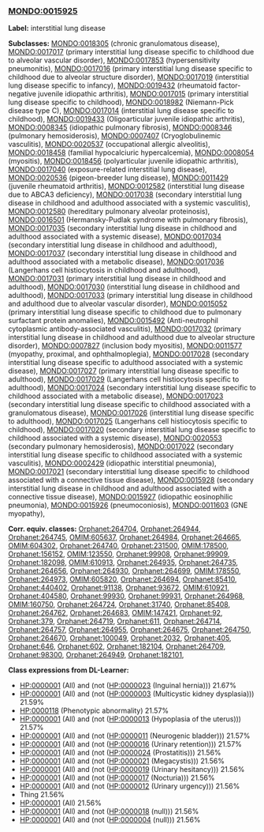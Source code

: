 
### [MONDO:0015925](http://purl.obolibrary.org/obo/MONDO_0015925)
**Label:** interstitial lung disease

**Subclasses:** [MONDO:0018305](http://purl.obolibrary.org/obo/MONDO_0018305) (chronic granulomatous disease), [MONDO:0017017](http://purl.obolibrary.org/obo/MONDO_0017017) (primary interstitial lung disease specific to childhood due to alveolar vascular disorder), [MONDO:0017853](http://purl.obolibrary.org/obo/MONDO_0017853) (hypersensitivity pneumonitis), [MONDO:0017016](http://purl.obolibrary.org/obo/MONDO_0017016) (primary interstitial lung disease specific to childhood due to alveolar structure disorder), [MONDO:0017019](http://purl.obolibrary.org/obo/MONDO_0017019) (interstitial lung disease specific to infancy), [MONDO:0019432](http://purl.obolibrary.org/obo/MONDO_0019432) (rheumatoid factor-negative juvenile idiopathic arthritis), [MONDO:0017015](http://purl.obolibrary.org/obo/MONDO_0017015) (primary interstitial lung disease specific to childhood), [MONDO:0018982](http://purl.obolibrary.org/obo/MONDO_0018982) (Niemann-Pick disease type C), [MONDO:0017014](http://purl.obolibrary.org/obo/MONDO_0017014) (interstitial lung disease specific to childhood), [MONDO:0019433](http://purl.obolibrary.org/obo/MONDO_0019433) (Oligoarticular juvenile idiopathic arthritis), [MONDO:0008345](http://purl.obolibrary.org/obo/MONDO_0008345) (idiopathic pulmonary fibrosis), [MONDO:0008346](http://purl.obolibrary.org/obo/MONDO_0008346) (pulmonary hemosiderosis), [MONDO:0007407](http://purl.obolibrary.org/obo/MONDO_0007407) (Cryoglobulinemic vasculitis), [MONDO:0020537](http://purl.obolibrary.org/obo/MONDO_0020537) (occupational allergic alveolitis), [MONDO:0018458](http://purl.obolibrary.org/obo/MONDO_0018458) (familial hypocalciuric hypercalcemia), [MONDO:0008054](http://purl.obolibrary.org/obo/MONDO_0008054) (myositis), [MONDO:0018456](http://purl.obolibrary.org/obo/MONDO_0018456) (polyarticular juvenile idiopathic arthritis), [MONDO:0017040](http://purl.obolibrary.org/obo/MONDO_0017040) (exposure-related interstitial lung disease), [MONDO:0020536](http://purl.obolibrary.org/obo/MONDO_0020536) (pigeon-breeder lung disease), [MONDO:0011429](http://purl.obolibrary.org/obo/MONDO_0011429) (juvenile rheumatoid arthritis), [MONDO:0012582](http://purl.obolibrary.org/obo/MONDO_0012582) (interstitial lung disease due to ABCA3 deficiency), [MONDO:0017038](http://purl.obolibrary.org/obo/MONDO_0017038) (secondary interstitial lung disease in childhood and adulthood associated with a systemic vasculitis), [MONDO:0012580](http://purl.obolibrary.org/obo/MONDO_0012580) (hereditary pulmonary alveolar proteinosis), [MONDO:0016501](http://purl.obolibrary.org/obo/MONDO_0016501) (Hermansky-Pudlak syndrome with pulmonary fibrosis), [MONDO:0017035](http://purl.obolibrary.org/obo/MONDO_0017035) (secondary interstitial lung disease in childhood and adulthood associated with a systemic disease), [MONDO:0017034](http://purl.obolibrary.org/obo/MONDO_0017034) (secondary interstitial lung disease in childhood and adulthood), [MONDO:0017037](http://purl.obolibrary.org/obo/MONDO_0017037) (secondary interstitial lung disease in childhood and adulthood associated with a metabolic disease), [MONDO:0017036](http://purl.obolibrary.org/obo/MONDO_0017036) (Langerhans cell histiocytosis in childhood and adulthood), [MONDO:0017031](http://purl.obolibrary.org/obo/MONDO_0017031) (primary interstitial lung disease in childhood and adulthood), [MONDO:0017030](http://purl.obolibrary.org/obo/MONDO_0017030) (interstitial lung disease in childhood and adulthood), [MONDO:0017033](http://purl.obolibrary.org/obo/MONDO_0017033) (primary interstitial lung disease in childhood and adulthood due to alveolar vascular disorder), [MONDO:0015052](http://purl.obolibrary.org/obo/MONDO_0015052) (primary interstitial lung disease specific to childhood due to pulmonary surfactant protein anomalies), [MONDO:0015492](http://purl.obolibrary.org/obo/MONDO_0015492) (Anti-neutrophil cytoplasmic antibody-associated vasculitis), [MONDO:0017032](http://purl.obolibrary.org/obo/MONDO_0017032) (primary interstitial lung disease in childhood and adulthood due to alveolar structure disorder), [MONDO:0007827](http://purl.obolibrary.org/obo/MONDO_0007827) (inclusion body myositis), [MONDO:0011577](http://purl.obolibrary.org/obo/MONDO_0011577) (myopathy, proximal, and ophthalmoplegia), [MONDO:0017028](http://purl.obolibrary.org/obo/MONDO_0017028) (secondary interstitial lung disease specific to adulthood associated with a systemic disease), [MONDO:0017027](http://purl.obolibrary.org/obo/MONDO_0017027) (primary interstitial lung disease specific to adulthood), [MONDO:0017029](http://purl.obolibrary.org/obo/MONDO_0017029) (Langerhans cell histiocytosis specific to adulthood), [MONDO:0017024](http://purl.obolibrary.org/obo/MONDO_0017024) (secondary interstitial lung disease specific to childhood associated with a metabolic disease), [MONDO:0017023](http://purl.obolibrary.org/obo/MONDO_0017023) (secondary interstitial lung disease specific to childhood associated with a granulomatous disease), [MONDO:0017026](http://purl.obolibrary.org/obo/MONDO_0017026) (interstitial lung disease specific to adulthood), [MONDO:0017025](http://purl.obolibrary.org/obo/MONDO_0017025) (Langerhans cell histiocytosis specific to childhood), [MONDO:0017020](http://purl.obolibrary.org/obo/MONDO_0017020) (secondary interstitial lung disease specific to childhood associated with a systemic disease), [MONDO:0020553](http://purl.obolibrary.org/obo/MONDO_0020553) (secondary pulmonary hemosiderosis), [MONDO:0017022](http://purl.obolibrary.org/obo/MONDO_0017022) (secondary interstitial lung disease specific to childhood associated with a systemic vasculitis), [MONDO:0002429](http://purl.obolibrary.org/obo/MONDO_0002429) (idiopathic interstitial pneumonia), [MONDO:0017021](http://purl.obolibrary.org/obo/MONDO_0017021) (secondary interstitial lung disease specific to childhood associated with a connective tissue disease), [MONDO:0015928](http://purl.obolibrary.org/obo/MONDO_0015928) (secondary interstitial lung disease in childhood and adulthood associated with a connective tissue disease), [MONDO:0015927](http://purl.obolibrary.org/obo/MONDO_0015927) (idiopathic eosinophilic pneumonia), [MONDO:0015926](http://purl.obolibrary.org/obo/MONDO_0015926) (pneumoconiosis), [MONDO:0011603](http://purl.obolibrary.org/obo/MONDO_0011603) (GNE myopathy), 

**Corr. equiv. classes:** [Orphanet:264704](http://www.orpha.net/ORDO/Orphanet_264704), [Orphanet:264944](http://www.orpha.net/ORDO/Orphanet_264944), [Orphanet:264745](http://www.orpha.net/ORDO/Orphanet_264745), [OMIM:605637](http://purl.obolibrary.org/obo/OMIM_605637), [Orphanet:264984](http://www.orpha.net/ORDO/Orphanet_264984), [Orphanet:264665](http://www.orpha.net/ORDO/Orphanet_264665), [OMIM:604302](http://purl.obolibrary.org/obo/OMIM_604302), [Orphanet:264740](http://www.orpha.net/ORDO/Orphanet_264740), [Orphanet:231500](http://www.orpha.net/ORDO/Orphanet_231500), [OMIM:178500](http://purl.obolibrary.org/obo/OMIM_178500), [Orphanet:156152](http://www.orpha.net/ORDO/Orphanet_156152), [OMIM:123550](http://purl.obolibrary.org/obo/OMIM_123550), [Orphanet:99908](http://www.orpha.net/ORDO/Orphanet_99908), [Orphanet:99909](http://www.orpha.net/ORDO/Orphanet_99909), [Orphanet:182098](http://www.orpha.net/ORDO/Orphanet_182098), [OMIM:610913](http://purl.obolibrary.org/obo/OMIM_610913), [Orphanet:264935](http://www.orpha.net/ORDO/Orphanet_264935), [Orphanet:264735](http://www.orpha.net/ORDO/Orphanet_264735), [Orphanet:264656](http://www.orpha.net/ORDO/Orphanet_264656), [Orphanet:264930](http://www.orpha.net/ORDO/Orphanet_264930), [Orphanet:264699](http://www.orpha.net/ORDO/Orphanet_264699), [OMIM:178550](http://purl.obolibrary.org/obo/OMIM_178550), [Orphanet:264973](http://www.orpha.net/ORDO/Orphanet_264973), [OMIM:605820](http://purl.obolibrary.org/obo/OMIM_605820), [Orphanet:264694](http://www.orpha.net/ORDO/Orphanet_264694), [Orphanet:85410](http://www.orpha.net/ORDO/Orphanet_85410), [Orphanet:440402](http://www.orpha.net/ORDO/Orphanet_440402), [Orphanet:91138](http://www.orpha.net/ORDO/Orphanet_91138), [Orphanet:93672](http://www.orpha.net/ORDO/Orphanet_93672), [OMIM:610921](http://purl.obolibrary.org/obo/OMIM_610921), [Orphanet:404580](http://www.orpha.net/ORDO/Orphanet_404580), [Orphanet:99930](http://www.orpha.net/ORDO/Orphanet_99930), [Orphanet:99931](http://www.orpha.net/ORDO/Orphanet_99931), [Orphanet:264968](http://www.orpha.net/ORDO/Orphanet_264968), [OMIM:160750](http://purl.obolibrary.org/obo/OMIM_160750), [Orphanet:264724](http://www.orpha.net/ORDO/Orphanet_264724), [Orphanet:31740](http://www.orpha.net/ORDO/Orphanet_31740), [Orphanet:85408](http://www.orpha.net/ORDO/Orphanet_85408), [Orphanet:264762](http://www.orpha.net/ORDO/Orphanet_264762), [Orphanet:264683](http://www.orpha.net/ORDO/Orphanet_264683), [OMIM:147421](http://purl.obolibrary.org/obo/OMIM_147421), [Orphanet:92](http://www.orpha.net/ORDO/Orphanet_92), [Orphanet:379](http://www.orpha.net/ORDO/Orphanet_379), [Orphanet:264719](http://www.orpha.net/ORDO/Orphanet_264719), [Orphanet:611](http://www.orpha.net/ORDO/Orphanet_611), [Orphanet:264714](http://www.orpha.net/ORDO/Orphanet_264714), [Orphanet:264757](http://www.orpha.net/ORDO/Orphanet_264757), [Orphanet:264955](http://www.orpha.net/ORDO/Orphanet_264955), [Orphanet:264675](http://www.orpha.net/ORDO/Orphanet_264675), [Orphanet:264750](http://www.orpha.net/ORDO/Orphanet_264750), [Orphanet:264670](http://www.orpha.net/ORDO/Orphanet_264670), [Orphanet:100049](http://www.orpha.net/ORDO/Orphanet_100049), [Orphanet:2032](http://www.orpha.net/ORDO/Orphanet_2032), [Orphanet:405](http://www.orpha.net/ORDO/Orphanet_405), [Orphanet:646](http://www.orpha.net/ORDO/Orphanet_646), [Orphanet:602](http://www.orpha.net/ORDO/Orphanet_602), [Orphanet:182104](http://www.orpha.net/ORDO/Orphanet_182104), [Orphanet:264709](http://www.orpha.net/ORDO/Orphanet_264709), [Orphanet:98300](http://www.orpha.net/ORDO/Orphanet_98300), [Orphanet:264949](http://www.orpha.net/ORDO/Orphanet_264949), [Orphanet:182101](http://www.orpha.net/ORDO/Orphanet_182101), 

**Class expressions from DL-Learner:**

- [HP:0000001](http://purl.obolibrary.org/obo/HP_0000001) (All) and (not ([HP:0000023](http://purl.obolibrary.org/obo/HP_0000023) (Inguinal hernia))) 21.67%
- [HP:0000001](http://purl.obolibrary.org/obo/HP_0000001) (All) and (not ([HP:0000003](http://purl.obolibrary.org/obo/HP_0000003) (Multicystic kidney dysplasia))) 21.59%
- [HP:0000118](http://purl.obolibrary.org/obo/HP_0000118) (Phenotypic abnormality) 21.57%
- [HP:0000001](http://purl.obolibrary.org/obo/HP_0000001) (All) and (not ([HP:0000013](http://purl.obolibrary.org/obo/HP_0000013) (Hypoplasia of the uterus))) 21.57%
- [HP:0000001](http://purl.obolibrary.org/obo/HP_0000001) (All) and (not ([HP:0000011](http://purl.obolibrary.org/obo/HP_0000011) (Neurogenic bladder))) 21.57%
- [HP:0000001](http://purl.obolibrary.org/obo/HP_0000001) (All) and (not ([HP:0000016](http://purl.obolibrary.org/obo/HP_0000016) (Urinary retention))) 21.57%
- [HP:0000001](http://purl.obolibrary.org/obo/HP_0000001) (All) and (not ([HP:0000024](http://purl.obolibrary.org/obo/HP_0000024) (Prostatitis))) 21.56%
- [HP:0000001](http://purl.obolibrary.org/obo/HP_0000001) (All) and (not ([HP:0000021](http://purl.obolibrary.org/obo/HP_0000021) (Megacystis))) 21.56%
- [HP:0000001](http://purl.obolibrary.org/obo/HP_0000001) (All) and (not ([HP:0000019](http://purl.obolibrary.org/obo/HP_0000019) (Urinary hesitancy))) 21.56%
- [HP:0000001](http://purl.obolibrary.org/obo/HP_0000001) (All) and (not ([HP:0000017](http://purl.obolibrary.org/obo/HP_0000017) (Nocturia))) 21.56%
- [HP:0000001](http://purl.obolibrary.org/obo/HP_0000001) (All) and (not ([HP:0000012](http://purl.obolibrary.org/obo/HP_0000012) (Urinary urgency))) 21.56%
- Thing 21.56%
- [HP:0000001](http://purl.obolibrary.org/obo/HP_0000001) (All) 21.56%
- [HP:0000001](http://purl.obolibrary.org/obo/HP_0000001) (All) and (not ([HP:0000018](http://purl.obolibrary.org/obo/HP_0000018) (null))) 21.56%
- [HP:0000001](http://purl.obolibrary.org/obo/HP_0000001) (All) and (not ([HP:0000004](http://purl.obolibrary.org/obo/HP_0000004) (null))) 21.56%


